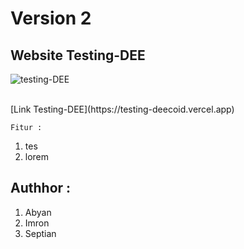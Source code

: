 # Version 2
## Website Testing-DEE
![testing-DEE](https://dee.co.id/wp-content/uploads/2024/09/Yellow-and-Black-Flat-Illustrative-Honey-Bee-Logo-1-150x150.png)

<br>
[Link Testing-DEE](https://testing-deecoid.vercel.app)

`Fitur :`
1. tes
2. lorem

## Authhor :
1. Abyan
2. Imron
3. Septian
